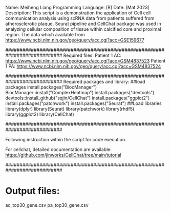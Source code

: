 Name: Meiheng Liang
Programming Language: [R]
Date: [Mat 2023]
Description:
This script is a demonstration the application of Cell cell communication analysis using scRNA data from patients suffered from atherosclerotic plaque. Seurat pipeline and CellChat package was used in analyzing cellular composition of tissue within calcified core and proximal region. The data which available from https://www.ncbi.nlm.nih.gov/geo/query/acc.cgi?acc=GSE159677

############################################################################
Required files:
Patient 1 AC: https://www.ncbi.nlm.nih.gov/geo/query/acc.cgi?acc=GSM4837523
Patient 1 PA: https://www.ncbi.nlm.nih.gov/geo/query/acc.cgi?acc=GSM4837524

############################################################################
Required packages and library:
##load packages
install.packages("BiocManager")
BiocManager::install("ComplexHeatmap")
install.packages("devtools")
devtools::install_github("sqjin/CellChat")
install.packages("ggplot2")
install.packages("patchwork")
install.packages("Seurat")
##Load libraries
library(dplyr)
library(Seurat)
library(patchwork)
library(rhdf5)
library(ggplot2)
library(CellChat)

############################################################################

Following instruction within the script for code execution.

For cellchat, detailed documentation are available:
https://github.com/jinworks/CellChat/tree/main/tutorial

############################################################################
# Output files: 
ac_top30_gene.csv
pa_top30_gene.csv

